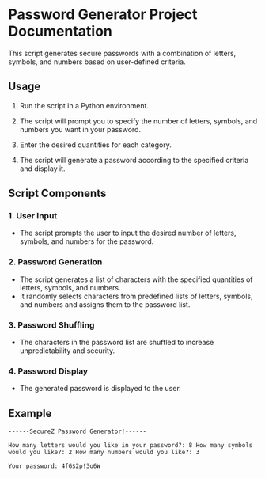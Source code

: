 # Password Generator Project Documentation

This script generates secure passwords with a combination of letters, symbols, and numbers based on user-defined criteria.

## Usage

1. Run the script in a Python environment.

2. The script will prompt you to specify the number of letters, symbols, and numbers you want in your password.

3. Enter the desired quantities for each category.

4. The script will generate a password according to the specified criteria and display it.

## Script Components

### 1. User Input

- The script prompts the user to input the desired number of letters, symbols, and numbers for the password.

### 2. Password Generation

- The script generates a list of characters with the specified quantities of letters, symbols, and numbers.
- It randomly selects characters from predefined lists of letters, symbols, and numbers and assigns them to the password list.

### 3. Password Shuffling

- The characters in the password list are shuffled to increase unpredictability and security.

### 4. Password Display

- The generated password is displayed to the user.

## Example

`------SecureZ Password Generator!------`

`How many letters would you like in your password?: 8
How many symbols would you like?: 2
How many numbers would you like?: 3`

`Your password: 4fG$2p!3o6W`
